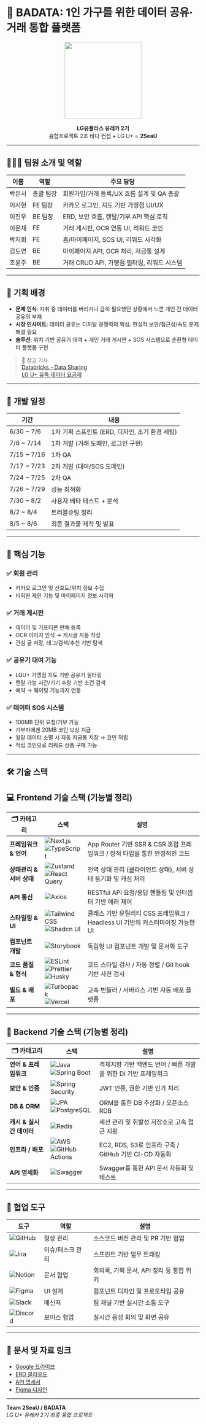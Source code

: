 # 📡 BADATA: 1인 가구를 위한 데이터 공유·거래 통합 플랫폼


<div align="center">
<img src="https://github.com/user-attachments/assets/02721348-01fc-458d-aba8-f66654e625a7" width="200" />
  
**LG유플러스 유레카 2기**  
융합프로젝트 2조 바다 컨셉 + LG U+ = **2SeaU**
</div> 

---

## 🧑‍🤝‍🧑 팀원 소개 및 역할

| 이름   | 역할        | 주요 담당 |
|--------|-------------|-----------|
| 박은서 | 총괄 팀장   | 회원가입/거래 등록/UX 흐름 설계 및 QA 총괄 |
| 이시현 | FE 팀장     | 카카오 로그인, 지도 기반 가맹점 UI/UX |
| 이진우 | BE 팀장     | ERD, 보안 흐름, 렌탈/기부 API 핵심 로직 |
| 이은채 | FE          | 거래 게시판, OCR 연동 UI, 리워드 코인 |
| 박지회 | FE          | 홈/마이페이지, SOS UI, 리워드 시각화 |
| 김도연 | BE          | 마이페이지 API, OCR 처리, 저금통 설계 |
| 조윤주 | BE          | 거래 CRUD API, 가맹점 필터링, 리워드 시스템 |

---

## 🧠 기획 배경

- **문제 인식**: 자취 중 데이터를 버리거나 급히 필요했던 상황에서 느낀 개인 간 데이터 공유의 부재
- **시장 인사이트**: 데이터 공유는 디지털 경쟁력의 핵심. 현실적 보안/접근성/속도 문제 해결 필요
- **솔루션**: 위치 기반 공유기 대여 + 개인 거래 게시판 + SOS 시스템으로 순환형 데이터 플랫폼 구현

> 📎 참고 기사  
> [Databricks - Data Sharing](https://www.databricks.com/kr/glossary/data-sharing)  
> [LG U+ 유독 데이터 요금제](https://www.lguplus.com/mobile/plan/addon/addon-data/Z202211243)

---

## 📅 개발 일정

| 기간        | 내용 |
|-------------|------|
| 6/30 ~ 7/6  | 1차 기획 스프린트 (ERD, 디자인, 초기 환경 세팅) |
| 7/8 ~ 7/14  | 1차 개발 (거래 도메인, 로그인 구현) |
| 7/15 ~ 7/16 | 1차 QA |
| 7/17 ~ 7/23 | 2차 개발 (대여/SOS 도메인) |
| 7/24 ~ 7/25 | 2차 QA |
| 7/26 ~ 7/29 | 성능 최적화 |
| 7/30 ~ 8/2  | 사용자 베타 테스트 + 분석 |
| 8/2 ~ 8/4   | 트러블슈팅 정리 |
| 8/5 ~ 8/6   | 최종 결과물 제작 및 발표 |

---

## 🧩 핵심 기능

### ✅ 회원 관리
- 카카오 로그인 및 선호도/위치 정보 수집
- 비회원 제한 기능 및 마이페이지 정보 시각화

### ✅ 거래 게시판
- 데이터 및 기프티콘 판매 등록
- OCR 이미지 인식 → 게시글 자동 작성
- 관심 글 저장, 태그/검색/추천 기반 탐색

### ✅ 공유기 대여 기능
- LGU+ 가맹점 지도 기반 공유기 필터링
- 렌탈 가능 시간/기기 수량 기반 조건 검색
- 예약 → 웨이팅 기능까지 연동

### ✅ 데이터 SOS 시스템
- 100MB 단위 요청/기부 가능
- 기부자에겐 20MB 코인 보상 지급
- 월말 데이터 소멸 시 자동 저금통 저장 → 코인 적립
- 적립 코인으로 리워드 상품 구매 가능

---

## 🛠 기술 스택

## 💻 Frontend 기술 스택 (기능별 정리)

| 🗂️ 카테고리 | 스택 | 설명 |
|------------|------|------|
| **프레임워크 & 언어** | ![Next.js](https://img.shields.io/badge/Next.js-000000?logo=nextdotjs&logoColor=white)<br>![TypeScript](https://img.shields.io/badge/TypeScript-3178C6?logo=typescript&logoColor=white) | App Router 기반 SSR & CSR 혼합 프레임워크 / 정적 타입을 통한 안정적인 코드 |
| **상태관리 & 서버 상태** | ![Zustand](https://img.shields.io/badge/Zustand-000000?logo=Zustand&logoColor=white)<br>![React Query](https://img.shields.io/badge/React_Query-FF4154?logo=reactquery&logoColor=white) | 전역 상태 관리 (클라이언트 상태), 서버 상태 동기화 및 캐싱 처리 |
| **API 통신** | ![Axios](https://img.shields.io/badge/Axios-5A29E4?logo=axios&logoColor=white) | RESTful API 요청/응답 핸들링 및 인터셉터 기반 에러 제어 |
| **스타일링 & UI** | ![Tailwind CSS](https://img.shields.io/badge/TailwindCSS-06B6D4?logo=tailwindcss&logoColor=white)<br>![Shadcn UI](https://img.shields.io/badge/Shadcn_UI-111827?logo=react&logoColor=white) | 클래스 기반 유틸리티 CSS 프레임워크 / Headless UI 기반의 커스터마이징 가능한 UI |
| **컴포넌트 개발** | ![Storybook](https://img.shields.io/badge/Storybook-FF4785?logo=storybook&logoColor=white) | 독립형 UI 컴포넌트 개발 및 문서화 도구 |
| **코드 품질 & 형식** | ![ESLint](https://img.shields.io/badge/ESLint-4B32C3?logo=eslint&logoColor=white)<br>![Prettier](https://img.shields.io/badge/Prettier-F7B93E?logo=prettier&logoColor=black)<br>![Husky](https://img.shields.io/badge/Husky-000000?logo=git&logoColor=white) | 코드 스타일 검사 / 자동 정렬 / Git hook 기반 사전 검사 |
| **빌드 & 배포** | ![Turbopack](https://img.shields.io/badge/Turbopack-000000?logo=vercel&logoColor=white)<br>![Vercel](https://img.shields.io/badge/Vercel-000000?logo=vercel&logoColor=white) | 고속 번들러 / 서버리스 기반 자동 배포 플랫폼 |

---

## 🔧 Backend 기술 스택 (기능별 정리)

| 🗂️ 카테고리 | 스택 | 설명 |
|------------|------|------|
| **언어 & 프레임워크** | ![Java](https://img.shields.io/badge/Java_17-007396?logo=openjdk&logoColor=white)<br>![Spring Boot](https://img.shields.io/badge/Spring_Boot-6DB33F?logo=springboot&logoColor=white) | 객체지향 기반 백엔드 언어 / 빠른 개발을 위한 DI 기반 프레임워크 |
| **보안 & 인증** | ![Spring Security](https://img.shields.io/badge/Spring_Security-6DB33F?logo=springsecurity&logoColor=white) | JWT 인증, 권한 기반 인가 처리 |
| **DB & ORM** | ![JPA](https://img.shields.io/badge/JPA-orange?logo=hibernate&logoColor=white)<br>![PostgreSQL](https://img.shields.io/badge/PostgreSQL-4169E1?logo=postgresql&logoColor=white) | ORM을 통한 DB 추상화 / 오픈소스 RDB |
| **캐시 & 실시간 데이터** | ![Redis](https://img.shields.io/badge/Redis-DC382D?logo=redis&logoColor=white) | 세션 관리 및 휘발성 저장소로 고속 접근 지원 |
| **인프라 / 배포** | ![AWS](https://img.shields.io/badge/AWS_EC2_RDS_S3-232F3E?logo=amazonaws&logoColor=white)<br>![GitHub Actions](https://img.shields.io/badge/GitHub_Actions-2088FF?logo=githubactions&logoColor=white) | EC2, RDS, S3로 인프라 구축 / GitHub 기반 CI-CD 자동화 |
| **API 명세화** | ![Swagger](https://img.shields.io/badge/Swagger-85EA2D?logo=swagger&logoColor=black) | Swagger를 통한 API 문서 자동화 및 테스트 |

---

## 🤝 협업 도구

| 도구 | 역할 | 설명 |
|------|------|------|
| ![GitHub](https://img.shields.io/badge/GitHub-181717?logo=github&logoColor=white) | 형상 관리 | 소스코드 버전 관리 및 PR 기반 협업 |
| ![Jira](https://img.shields.io/badge/Jira-0052CC?logo=jira&logoColor=white) | 이슈/태스크 관리 | 스프린트 기반 업무 트래킹 |
| ![Notion](https://img.shields.io/badge/Notion-000000?logo=notion&logoColor=white) | 문서 협업 | 회의록, 기획 문서, API 정리 등 통합 위키 |
| ![Figma](https://img.shields.io/badge/Figma-F24E1E?logo=figma&logoColor=white) | UI 설계 | 컴포넌트 디자인 및 프로토타입 공유 |
| ![Slack](https://img.shields.io/badge/Slack-4A154B?logo=slack&logoColor=white) | 메신저 | 팀 채널 기반 실시간 소통 도구 |
| ![Discord](https://img.shields.io/badge/Discord-5865F2?logo=discord&logoColor=white) | 보이스 협업 | 실시간 음성 회의 및 화면 공유 |


---

## 📎 문서 및 자료 링크

- [Google 드라이브](https://drive.google.com/drive/folders/1aFjriUQpHDcrI7Rt68YGSPTwnH0dJ4bn?pli=1)
- [ERD 클라우드](https://www.erdcloud.com/d/NnvfEkHaQgXSXHWCm)
- [API 명세서](https://www.notion.so/API-225672106a2081389214daa0b7ed286d?source=copy_link)
- [Figma 디자인](https://www.figma.com/design/SfCoh6OwnZCvbfryBysNpe/BADATA_2SeaU-%EC%9C%A0%EB%A0%88%EC%B9%B4-%EC%B5%9C%EC%A2%85-%EC%9C%B5%ED%95%A9%ED%94%84%EB%A1%9C%EC%A0%9D%ED%8A%B8-2%EC%A1%B0-?node-id=0-1&p=f)
---

**Team 2SeaU / BADATA**  
_LG U+ 유레카 2기 최종 융합 프로젝트_

